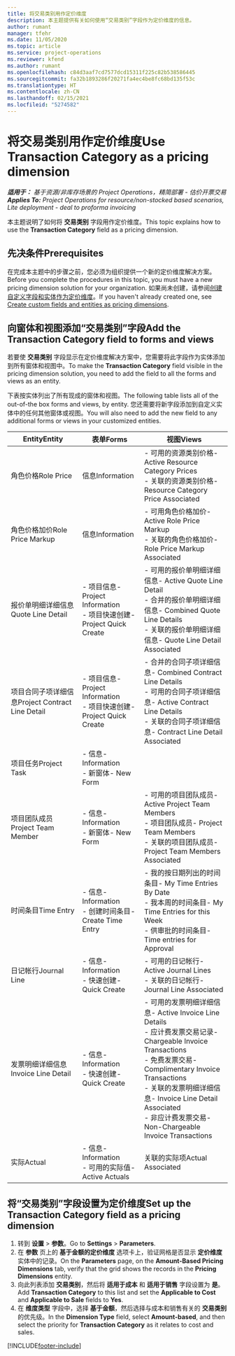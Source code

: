 ```yaml
---
title: 将交易类别用作定价维度
description: 本主题提供有关如何使用“交易类别”字段作为定价维度的信息。
author: rumant
manager: tfehr
ms.date: 11/05/2020
ms.topic: article
ms.service: project-operations
ms.reviewer: kfend
ms.author: rumant
ms.openlocfilehash: c84d3aaf7cd7577dcd15311f225c82b538586445
ms.sourcegitcommit: fa32b1893286f20271fa4ec4be8fc68bd135f53c
ms.translationtype: HT
ms.contentlocale: zh-CN
ms.lasthandoff: 02/15/2021
ms.locfileid: "5274582"
---
```

# <a name="use-transaction-category-as-a-pricing-dimension"></a><span data-ttu-id="aad29-103">将交易类别用作定价维度</span><span class="sxs-lookup"><span data-stu-id="aad29-103">Use Transaction Category as a pricing dimension</span></span>


<span data-ttu-id="aad29-104">_**适用于：** 基于资源/非库存场景的 Project Operations，精简部署 - 估价开票交易_</span><span class="sxs-lookup"><span data-stu-id="aad29-104">_**Applies To:** Project Operations for resource/non-stocked based scenarios, Lite deployment - deal to proforma invoicing_</span></span>


<span data-ttu-id="aad29-105">本主题说明了如何将 **交易类别** 字段用作定价维度。</span><span class="sxs-lookup"><span data-stu-id="aad29-105">This topic explains how to use the **Transaction Category** field as a pricing dimension.</span></span> 

## <a name="prerequisites"></a><span data-ttu-id="aad29-106">先决条件</span><span class="sxs-lookup"><span data-stu-id="aad29-106">Prerequisites</span></span>
<span data-ttu-id="aad29-107">在完成本主题中的步骤之前，您必须为组织提供一个新的定价维度解决方案。</span><span class="sxs-lookup"><span data-stu-id="aad29-107">Before you complete the procedures in this topic, you must have a new pricing dimension solution for your organization.</span></span> <span data-ttu-id="aad29-108">如果尚未创建，请参阅[创建自定义字段和实体作为定价维度](create-custom-fields-entities-pricing-dimensions.md)。</span><span class="sxs-lookup"><span data-stu-id="aad29-108">If you haven't already created one, see [Create custom fields and entities as pricing dimensions](create-custom-fields-entities-pricing-dimensions.md).</span></span>

## <a name="add-the-transaction-category-field-to-forms-and-views"></a><span data-ttu-id="aad29-109">向窗体和视图添加“交易类别”字段</span><span class="sxs-lookup"><span data-stu-id="aad29-109">Add the Transaction Category field to forms and views</span></span>
<span data-ttu-id="aad29-110">若要使 **交易类别** 字段显示在定价维度解决方案中，您需要将此字段作为实体添加到所有窗体和视图中。</span><span class="sxs-lookup"><span data-stu-id="aad29-110">To make the **Transaction Category** field visible in the pricing dimension solution, you need to add the field to all the forms and views as an entity.</span></span>

<span data-ttu-id="aad29-111">下表按实体列出了所有现成的窗体和视图。</span><span class="sxs-lookup"><span data-stu-id="aad29-111">The following table lists all of the out-of-the box forms and views, by entity.</span></span> <span data-ttu-id="aad29-112">您还需要将新字段添加到自定义实体中的任何其他窗体或视图。</span><span class="sxs-lookup"><span data-stu-id="aad29-112">You will also need to add the new field to any additional forms or views in your customized entities.</span></span>

|  <span data-ttu-id="aad29-113">Entity</span><span class="sxs-lookup"><span data-stu-id="aad29-113">Entity</span></span>        | <span data-ttu-id="aad29-114">表单</span><span class="sxs-lookup"><span data-stu-id="aad29-114">Forms</span></span>     |<span data-ttu-id="aad29-115">视图</span><span class="sxs-lookup"><span data-stu-id="aad29-115">Views</span></span>        |
| ------------------------------|---------------------------------|----------------------------------|
|  <span data-ttu-id="aad29-116">角色价格</span><span class="sxs-lookup"><span data-stu-id="aad29-116">Role Price</span></span>| <span data-ttu-id="aad29-117">信息</span><span class="sxs-lookup"><span data-stu-id="aad29-117">Information</span></span> |<span data-ttu-id="aad29-118">- 可用的资源类别价格</span><span class="sxs-lookup"><span data-stu-id="aad29-118">- Active Resource Category Prices</span></span><br> <span data-ttu-id="aad29-119">- 关联的资源类别价格</span><span class="sxs-lookup"><span data-stu-id="aad29-119">- Resource Category Price Associated</span></span> |
|  <span data-ttu-id="aad29-120">角色价格加价</span><span class="sxs-lookup"><span data-stu-id="aad29-120">Role Price Markup</span></span>| <span data-ttu-id="aad29-121">信息</span><span class="sxs-lookup"><span data-stu-id="aad29-121">Information</span></span>|<span data-ttu-id="aad29-122">- 可用角色价格加价</span><span class="sxs-lookup"><span data-stu-id="aad29-122">- Active Role Price Markup</span></span><br><span data-ttu-id="aad29-123">- 关联的角色价格加价</span><span class="sxs-lookup"><span data-stu-id="aad29-123">- Role Price Markup Associated</span></span> |
|  <span data-ttu-id="aad29-124">报价单明细详细信息</span><span class="sxs-lookup"><span data-stu-id="aad29-124">Quote Line Detail</span></span>|<span data-ttu-id="aad29-125">- 项目信息</span><span class="sxs-lookup"><span data-stu-id="aad29-125">- Project Information</span></span><br><span data-ttu-id="aad29-126">- 项目快速创建</span><span class="sxs-lookup"><span data-stu-id="aad29-126">- Project Quick Create</span></span>| <span data-ttu-id="aad29-127">- 可用的报价单明细详细信息</span><span class="sxs-lookup"><span data-stu-id="aad29-127">- Active Quote Line Detail</span></span><br><span data-ttu-id="aad29-128">- 合并的报价单明细详细信息</span><span class="sxs-lookup"><span data-stu-id="aad29-128">- Combined Quote Line Details</span></span><br><span data-ttu-id="aad29-129">- 关联的报价单明细详细信息</span><span class="sxs-lookup"><span data-stu-id="aad29-129">- Quote Line Detail Associated</span></span> |
|  <span data-ttu-id="aad29-130">项目合同子项详细信息</span><span class="sxs-lookup"><span data-stu-id="aad29-130">Project Contract Line Detail</span></span>|<span data-ttu-id="aad29-131">- 项目信息</span><span class="sxs-lookup"><span data-stu-id="aad29-131">- Project Information</span></span><br><span data-ttu-id="aad29-132">- 项目快速创建</span><span class="sxs-lookup"><span data-stu-id="aad29-132">- Project Quick Create</span></span>|<span data-ttu-id="aad29-133">- 合并的合同子项详细信息</span><span class="sxs-lookup"><span data-stu-id="aad29-133">- Combined Contract Line Details</span></span><br><span data-ttu-id="aad29-134">- 可用的合同子项详细信息</span><span class="sxs-lookup"><span data-stu-id="aad29-134">- Active Contract Line Details</span></span><br><span data-ttu-id="aad29-135">- 关联的合同子项详细信息</span><span class="sxs-lookup"><span data-stu-id="aad29-135">- Contract Line Detail Associated</span></span> |
|  <span data-ttu-id="aad29-136">项目任务</span><span class="sxs-lookup"><span data-stu-id="aad29-136">Project Task</span></span>|<span data-ttu-id="aad29-137">- 信息</span><span class="sxs-lookup"><span data-stu-id="aad29-137">- Information</span></span><br><span data-ttu-id="aad29-138">- 新窗体</span><span class="sxs-lookup"><span data-stu-id="aad29-138">- New Form</span></span>| &nbsp; |
|  <span data-ttu-id="aad29-139">项目团队成员</span><span class="sxs-lookup"><span data-stu-id="aad29-139">Project Team Member</span></span>|<span data-ttu-id="aad29-140">- 信息</span><span class="sxs-lookup"><span data-stu-id="aad29-140">- Information</span></span><br><span data-ttu-id="aad29-141">- 新窗体</span><span class="sxs-lookup"><span data-stu-id="aad29-141">- New Form</span></span>|<span data-ttu-id="aad29-142">- 可用的项目团队成员</span><span class="sxs-lookup"><span data-stu-id="aad29-142">- Active Project Team Members</span></span><br><span data-ttu-id="aad29-143">- 项目团队成员</span><span class="sxs-lookup"><span data-stu-id="aad29-143">- Project Team Members</span></span><br><span data-ttu-id="aad29-144">- 关联的项目团队成员</span><span class="sxs-lookup"><span data-stu-id="aad29-144">- Project Team Members Associated</span></span> |
|  <span data-ttu-id="aad29-145">时间条目</span><span class="sxs-lookup"><span data-stu-id="aad29-145">Time Entry</span></span>|<span data-ttu-id="aad29-146">- 信息</span><span class="sxs-lookup"><span data-stu-id="aad29-146">- Information</span></span><br><span data-ttu-id="aad29-147">- 创建时间条目</span><span class="sxs-lookup"><span data-stu-id="aad29-147">- Create Time Entry</span></span>|<span data-ttu-id="aad29-148">- 我的按日期列出的时间条目</span><span class="sxs-lookup"><span data-stu-id="aad29-148">- My Time Entries By Date</span></span><br><span data-ttu-id="aad29-149">- 我本周的时间条目</span><span class="sxs-lookup"><span data-stu-id="aad29-149">- My Time Entries for this Week</span></span><br><span data-ttu-id="aad29-150">- 供审批的时间条目</span><span class="sxs-lookup"><span data-stu-id="aad29-150">- Time entries for Approval</span></span>|
|  <span data-ttu-id="aad29-151">日记帐行</span><span class="sxs-lookup"><span data-stu-id="aad29-151">Journal Line</span></span>|<span data-ttu-id="aad29-152">- 信息</span><span class="sxs-lookup"><span data-stu-id="aad29-152">- Information</span></span><br><span data-ttu-id="aad29-153">- 快速创建</span><span class="sxs-lookup"><span data-stu-id="aad29-153">- Quick Create</span></span>|<span data-ttu-id="aad29-154">- 可用的日记帐行</span><span class="sxs-lookup"><span data-stu-id="aad29-154">- Active Journal Lines</span></span><br><span data-ttu-id="aad29-155">- 关联的日记帐行</span><span class="sxs-lookup"><span data-stu-id="aad29-155">- Journal Line Associated</span></span>|
|  <span data-ttu-id="aad29-156">发票明细详细信息</span><span class="sxs-lookup"><span data-stu-id="aad29-156">Invoice Line Detail</span></span>|<span data-ttu-id="aad29-157">- 信息</span><span class="sxs-lookup"><span data-stu-id="aad29-157">- Information</span></span><br><span data-ttu-id="aad29-158">- 快速创建</span><span class="sxs-lookup"><span data-stu-id="aad29-158">- Quick Create</span></span>|<span data-ttu-id="aad29-159">- 可用的发票明细详细信息</span><span class="sxs-lookup"><span data-stu-id="aad29-159">- Active Invoice Line Details</span></span><br><span data-ttu-id="aad29-160">- 应计费发票交易记录</span><span class="sxs-lookup"><span data-stu-id="aad29-160">- Chargeable Invoice Transactions</span></span><br><span data-ttu-id="aad29-161">- 免费发票交易</span><span class="sxs-lookup"><span data-stu-id="aad29-161">- Complimentary Invoice Transactions</span></span><br><span data-ttu-id="aad29-162">- 关联的发票明细详细信息</span><span class="sxs-lookup"><span data-stu-id="aad29-162">- Invoice Line Detail Associated</span></span> <br><span data-ttu-id="aad29-163">- 非应计费发票交易</span><span class="sxs-lookup"><span data-stu-id="aad29-163">- Non-Chargeable Invoice Transactions</span></span>|
|  <span data-ttu-id="aad29-164">实际</span><span class="sxs-lookup"><span data-stu-id="aad29-164">Actual</span></span>|<span data-ttu-id="aad29-165">- 信息</span><span class="sxs-lookup"><span data-stu-id="aad29-165">- Information</span></span><br><span data-ttu-id="aad29-166">- 可用的实际值</span><span class="sxs-lookup"><span data-stu-id="aad29-166">- Active Actuals</span></span>| <span data-ttu-id="aad29-167">关联的实际项</span><span class="sxs-lookup"><span data-stu-id="aad29-167">Actual Associated</span></span> |

## <a name="set-up-the-transaction-category-field-as-a-pricing-dimension"></a><span data-ttu-id="aad29-168">将“交易类别”字段设置为定价维度</span><span class="sxs-lookup"><span data-stu-id="aad29-168">Set up the Transaction Category field as a pricing dimension</span></span>

1. <span data-ttu-id="aad29-169">转到 **设置** > **参数**。</span><span class="sxs-lookup"><span data-stu-id="aad29-169">Go to **Settings** > **Parameters**.</span></span> 
2. <span data-ttu-id="aad29-170">在 **参数** 页上的 **基于金额的定价维度** 选项卡上，验证网格是否显示 **定价维度** 实体中的记录。</span><span class="sxs-lookup"><span data-stu-id="aad29-170">On the **Parameters** page, on the **Amount-Based Pricing Dimensions** tab, verify that the grid shows the records in the **Pricing Dimensions** entity.</span></span>
3. <span data-ttu-id="aad29-171">向此列表添加 **交易类别**，然后将 **适用于成本** 和 **适用于销售** 字段设置为 **是**。</span><span class="sxs-lookup"><span data-stu-id="aad29-171">Add **Transaction Category** to this list and set the **Applicable to Cost** and **Applicable to Sale** fields to **Yes**.</span></span>
4. <span data-ttu-id="aad29-172">在 **维度类型** 字段中，选择 **基于金额**，然后选择与成本和销售有关的 **交易类别** 的优先级。</span><span class="sxs-lookup"><span data-stu-id="aad29-172">In the **Dimension Type** field, select **Amount-based**, and then select the priority for **Transaction Category** as it relates to cost and sales.</span></span>


[!INCLUDE[footer-include](../includes/footer-banner.md)]